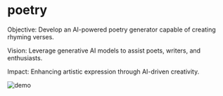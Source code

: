 # poetry
Objective: Develop an AI-powered poetry generator capable of creating rhyming verses.

Vision: Leverage generative AI models to assist poets, writers, and enthusiasts.

Impact: Enhancing artistic expression through AI-driven creativity.

![demo](https://github.com/user-attachments/assets/4ff4e99c-9d3e-4cab-913a-cb0f0879c0a6)

